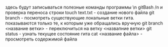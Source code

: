 здесь будут записываться полезные команды программы \n gitBash /n и проверка переноса строки
touch text.txt - создание нового файла
git branch - посмотреть существующие локальные ветки гита. показываются только те, к которым уже обращались вручную
git branch <название ветки> - переключиться на ветку <назвапние ветки>
git status - узнать текущее состояние гита
cat <название файла> - просмотреть содержимой файла
